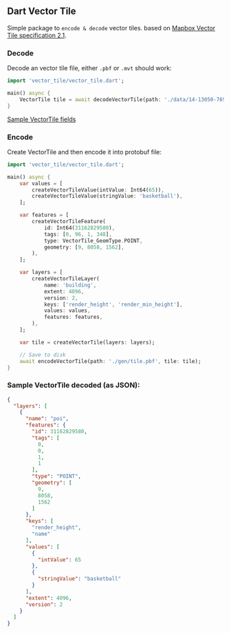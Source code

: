 ## Dart Vector Tile
Simple package to `encode & decode` vector tiles. based on [Mapbox Vector Tile specification 2.1](https://github.com/mapbox/vector-tile-spec).

### Decode
Decode an vector tile file, either `.pbf` or `.mvt` should work:

```dart
import 'vector_tile/vector_tile.dart';

main() async {
    VectorTile tile = await decodeVectorTile(path: './data/14-13050-7695.pbf');
}
```
[Sample VectorTile fields](#sample-vectortile-fields-as-json)

### Encode
Create VectorTile and then encode it into protobuf file:

```dart
import 'vector_tile/vector_tile.dart';

main() async {
    var values = [
        createVectorTileValue(intValue: Int64(65)),
        createVectorTileValue(stringValue: 'basketball'),
    ];

    var features = [
        createVectorTileFeature(
            id: Int64(31162829580),
            tags: [0, 96, 1, 348],
            type: VectorTile_GeomType.POINT,
            geometry: [9, 8058, 1562],
        ),
    ];

    var layers = [
        createVectorTileLayer(
            name: 'building',
            extent: 4096,
            version: 2,
            keys: ['render_height', 'render_min_height'],
            values: values,
            features: features,
        ),
    ];

    var tile = createVectorTile(layers: layers);

    // Save to disk
    await encodeVectorTile(path: './gen/tile.pbf', tile: tile);
}
```

### Sample VectorTile decoded (as JSON):
```json
{
  "layers": [
    {
      "name": "poi",
      "features": {
        "id": 31162829580,
        "tags": [
          0,
          0,
          1,
          1
        ],
        "type": "POINT",
        "geometry": [
          9,
          8058,
          1562
        ]
      },
      "keys": [
        "render_height",
        "name"
      ],
      "values": [
        {
          "intValue": 65
        },
        {
          "stringValue": "basketball"
        }
      ],
      "extent": 4096,
      "version": 2
    }
  ]
}
```
